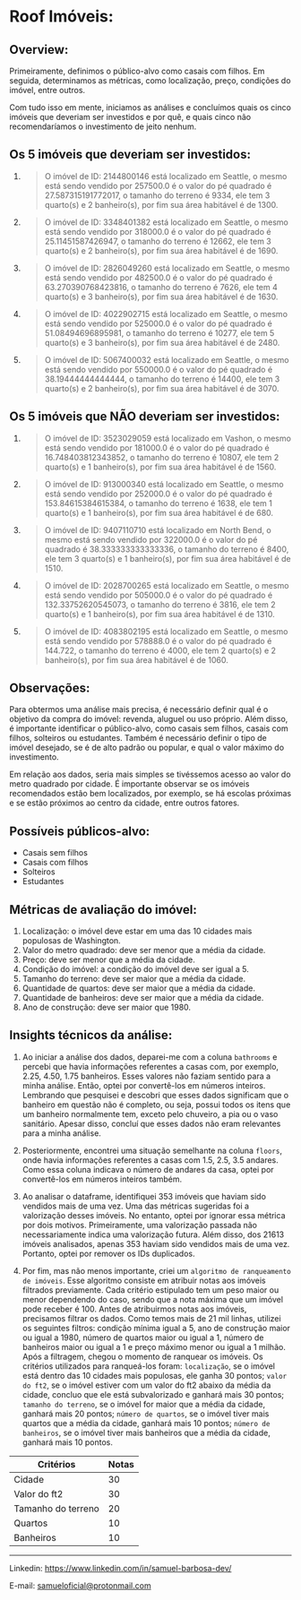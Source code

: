 # Roof Imóveis:
## Overview:
Primeiramente, definimos o público-alvo como casais com filhos. Em seguida, determinamos as métricas, como localização, preço, condições do imóvel, entre outros.

Com tudo isso em mente, iniciamos as análises e concluímos quais os cinco imóveis que deveriam ser investidos e por quê, e quais cinco não recomendaríamos o investimento de jeito nenhum.

## Os 5 imóveis que deveriam ser investidos:
1. > O imóvel de ID: 2144800146 está localizado em Seattle, o mesmo está sendo vendido por 257500.0 é o valor do pé quadrado é 27.587315191772017, o tamanho do terreno é 9334, ele tem 3 quarto(s) e 2 banheiro(s), por fim sua área habitável é de 1300.
2. > O imóvel de ID: 3348401382 está localizado em Seattle, o mesmo está sendo vendido por 318000.0 é o valor do pé quadrado é 25.11451587426947, o tamanho do terreno é 12662, ele tem 3 quarto(s) e 2 banheiro(s), por fim sua área habitável é de 1690.
3. > O imóvel de ID: 2826049260 está localizado em Seattle, o mesmo está sendo vendido por 482500.0 é o valor do pé quadrado é 63.270390768423816, o tamanho do terreno é 7626, ele tem 4 quarto(s) e 3 banheiro(s), por fim sua área habitável é de 1630.
4. > O imóvel de ID: 4022902715 está localizado em Seattle, o mesmo está sendo vendido por 525000.0 é o valor do pé quadrado é 51.08494696895981, o tamanho do terreno é 10277, ele tem 5 quarto(s) e 3 banheiro(s), por fim sua área habitável é de 2480.
5. > O imóvel de ID: 5067400032 está localizado em Seattle, o mesmo está sendo vendido por 550000.0 é o valor do pé quadrado é 38.19444444444444, o tamanho do terreno é 14400, ele tem 3 quarto(s) e 2 banheiro(s), por fim sua área habitável é de 3070.

## Os 5 imóveis que NÃO deveriam ser investidos:
1. > O imóvel de ID: 3523029059 está localizado em Vashon, o mesmo está sendo vendido por 181000.0 é o valor do pé quadrado é 16.748403812343852, o tamanho do terreno é 10807, ele tem 2 quarto(s) e 1 banheiro(s), por fim sua área habitável é de 1560.
2. > O imóvel de ID: 913000340 está localizado em Seattle, o mesmo está sendo vendido por 252000.0 é o valor do pé quadrado é 153.84615384615384, o tamanho do terreno é 1638, ele tem 1 quarto(s) e 1 banheiro(s), por fim sua área habitável é de 680.
3. > O imóvel de ID: 9407110710 está localizado em North Bend, o mesmo está sendo vendido por 322000.0 é o valor do pé quadrado é 38.333333333333336, o tamanho do terreno é 8400, ele tem 3 quarto(s) e 1 banheiro(s), por fim sua área habitável é de 1510.
4. > O imóvel de ID: 2028700265 está localizado em Seattle, o mesmo está sendo vendido por 505000.0 é o valor do pé quadrado é 132.33752620545073, o tamanho do terreno é 3816, ele tem 2 quarto(s) e 1 banheiro(s), por fim sua área habitável é de 1310.
5. > O imóvel de ID: 4083802195 está localizado em Seattle, o mesmo está sendo vendido por 578888.0 é o valor do pé quadrado é 144.722, o tamanho do terreno é 4000, ele tem 2 quarto(s) e 2 banheiro(s), por fim sua área habitável é de 1060.

## Observações:
Para obtermos uma análise mais precisa, é necessário definir qual é o objetivo da compra do imóvel: revenda, aluguel ou uso próprio. Além disso, é importante identificar o público-alvo, como casais sem filhos, casais com filhos, solteiros ou estudantes. Também é necessário definir o tipo de imóvel desejado, se é de alto padrão ou popular, e qual o valor máximo do investimento.

Em relação aos dados, seria mais simples se tivéssemos acesso ao valor do metro quadrado por cidade. É importante observar se os imóveis recomendados estão bem localizados, por exemplo, se há escolas próximas e se estão próximos ao centro da cidade, entre outros fatores.

## Possíveis públicos-alvo:
- Casais sem filhos
- Casais com filhos
- Solteiros
- Estudantes

## Métricas de avaliação do imóvel:
1. Localização: o imóvel deve estar em uma das 10 cidades mais populosas de Washington.
2. Valor do metro quadrado: deve ser menor que a média da cidade.
3. Preço: deve ser menor que a média da cidade.
4. Condição do imóvel: a condição do imóvel deve ser igual a 5.
5. Tamanho do terreno: deve ser maior que a média da cidade.
6. Quantidade de quartos: deve ser maior que a média da cidade.
7. Quantidade de banheiros: deve ser maior que a média da cidade.
8. Ano de construção: deve ser maior que 1980.

## Insights técnicos da análise:
1. Ao iniciar a análise dos dados, deparei-me com a coluna `bathrooms` e percebi que havia informações referentes a casas com, por exemplo, 2.25, 4.50, 1.75 banheiros. Esses valores não faziam sentido para a minha análise. Então, optei por convertê-los em números inteiros. Lembrando que pesquisei e descobri que esses dados significam que o banheiro em questão não é completo, ou seja, possui todos os itens que um banheiro normalmente tem, exceto pelo chuveiro, a pia ou o vaso sanitário. Apesar disso, concluí que esses dados não eram relevantes para a minha análise.

2. Posteriormente, encontrei uma situação semelhante na coluna `floors`, onde havia informações referentes a casas com 1.5, 2.5, 3.5 andares. Como essa coluna indicava o número de andares da casa, optei por convertê-los em números inteiros também.

3. Ao analisar o dataframe, identifiquei 353 imóveis que haviam sido vendidos mais de uma vez. Uma das métricas sugeridas foi a valorização desses imóveis. No entanto, optei por ignorar essa métrica por dois motivos. Primeiramente, uma valorização passada não necessariamente indica uma valorização futura. Além disso, dos 21613 imóveis analisados, apenas 353 haviam sido vendidos mais de uma vez. Portanto, optei por remover os IDs duplicados.

4. Por fim, mas não menos importante, criei um `algoritmo de ranqueamento de imóveis`. Esse algoritmo consiste em atribuir notas aos imóveis filtrados previamente. Cada critério estipulado tem um peso maior ou menor dependendo do caso, sendo que a nota máxima que um imóvel pode receber é 100. Antes de atribuirmos notas aos imóveis, precisamos filtrar os dados. Como temos mais de 21 mil linhas, utilizei os seguintes filtros: condição mínima igual a 5, ano de construção maior ou igual a 1980, número de quartos maior ou igual a 1, número de banheiros maior ou igual a 1 e preço máximo menor ou igual a 1 milhão. Após a filtragem, chegou o momento de ranquear os imóveis. Os critérios utilizados para ranqueá-los foram: `localização`, se o imóvel está dentro das 10 cidades mais populosas, ele ganha 30 pontos; `valor do ft2`, se o imóvel estiver com um valor do ft2 abaixo da média da cidade, concluo que ele está subvalorizado e ganhará mais 30 pontos; `tamanho do terreno`, se o imóvel for maior que a média da cidade, ganhará mais 20 pontos; `número de quartos`, se o imóvel tiver mais quartos que a média da cidade, ganhará mais 10 pontos; `número de banheiros`, se o imóvel tiver mais banheiros que a média da cidade, ganhará mais 10 pontos.

Critérios  | Notas
--------- | ----
Cidade    | 30
Valor do ft2    | 30
Tamanho do terreno    | 20
Quartos    | 10
Banheiros    | 10

---
Linkedin: <https://www.linkedin.com/in/samuel-barbosa-dev/> 

E-mail: <samueloficial@protonmail.com>
